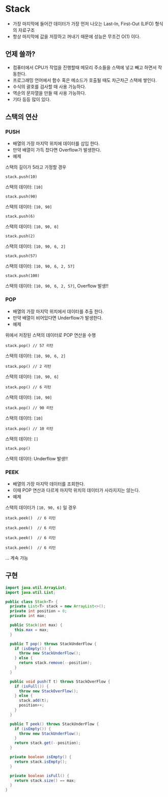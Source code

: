 # Stack
- 가장 마지막에 들어간 데이터가 가장 먼저 나오는 Last-In, First-Out (LIFO) 형식의 자료구조
- 항상 마지막에 값을 저장하고 꺼내기 때문에 성능은 무조건 O(1) 이다.

## 언제 쓸까?
- 컴퓨터에서 CPU가 작업을 진행할때 메모리 주소들을 스택에 넣고 빼고 하면서 작동한다.
- 프로그래밍 언어에서 함수 혹은 메소드가 호출될 때도 차근차근 스택에 쌓인다.
- 수식의 괄호를 검사할 때 사용 가능하다.
- 역순의 문자열을 만들 때 사용 가능하다.
- 기타 등등 많이 있다.

## 스택의 연산
### PUSH
- 배열의 가장 마지막 위치에 데이터를 삽입 한다.
- 만약 배열이 가득 찼다면 Overflow가 발생한다.
- 예제

스택의 길이가 5라고 가정할 경우

```
stack.push(10)
```

스택의 데이터: `[10]`

```
stack.push(90)
```

스택의 데이터: `[10, 90]`

```
stack.push(6)
```

스택의 데이터: `[10, 90, 6]`

```
stack.push(2)
```

스택의 데이터: `[10, 90, 6, 2]`

```
stack.push(57)
```

스택의 데이터: `[10, 90, 6, 2, 57]`

```
stack.push(100)
```

스택의 데이터: `[10, 90, 6, 2, 57]`, Overflow 발생!!

### POP
- 배열의 가장 마지막 위치에서 데이터를 추출 한다.
- 만약 배열이 비어있다면 Underflow가 발생한다.
- 예제

위에서 저장된 스택의 데이터로 POP 연산을 수행

```
stack.pop() // 57 리턴
```

스택의 데이터: `[10, 90, 6, 2]`

```
stack.pop() // 2 리턴
```

스택의 데이터: `[10, 90, 6]`

```
stack.pop() // 6 리턴
```

스택의 데이터: `[10, 90]`

```
stack.pop() // 90 리턴
```

스택의 데이터: `[10]`

```
stack.pop() // 10 리턴
```

스택의 데이터: `[]`

```
stack.pop()
```

스택의 데이터: Underflow 발생!!

### PEEK
- 배열의 가장 마지막 데이터를 조회한다.
- 이때 POP 연산과 다르게 마지막 위치의 데이터가 사라지지는 않는다.
- 예제

스택의 데이터가 `[10, 90, 6]` 일 경우

```
stack.peek()  // 6 리턴
```

```
stack.peek()  // 6 리턴
```

```
stack.peek()  // 6 리턴
```

```
stack.peek()  // 6 리턴
```

... 계속 가능

## 구현
```java
import java.util.ArrayList;
import java.util.List;

public class Stack<T> {
  private List<T> stack = new ArrayList<>();
  private int position = 0;
  private int max;

  public Stack(int max) {
    this.max = max;
  }

  public T pop() throws StackUnderFlow {
    if (isEmpty()) {
      throw new StackUnderFlow();
    } else {
      return stack.remove(--position);
    }
  }

  public void push(T t) throws StackOverFlow {
    if (isFull()) {
      throw new StackOverFlow();
    } else {
      stack.add(t);
      position++;
    }
  }

  public T peek() throws StackUnderFlow {
    if (isEmpty()) {
      throw new StackUnderFlow();
    }
    return stack.get(--position);
  }

  private boolean isEmpty() {
    return stack.isEmpty();
  }

  private boolean isFull() {
    return stack.size() == max;
  }
}
```
